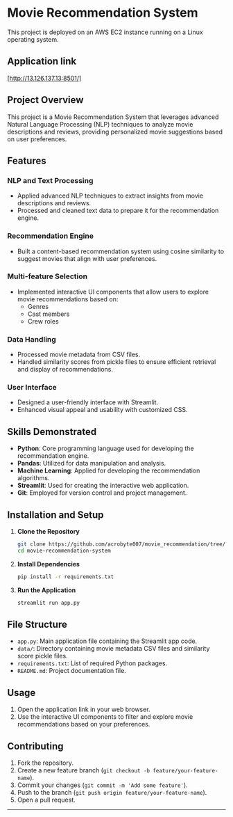 

# Movie Recommendation System

This project is deployed on an AWS EC2 instance running on a Linux operating system.

## Application link
[http://13.126.137.13:8501/]

## Project Overview
This project is a Movie Recommendation System that leverages advanced Natural Language Processing (NLP) techniques to analyze movie descriptions and reviews, providing personalized movie suggestions based on user preferences.

## Features

### NLP and Text Processing
- Applied advanced NLP techniques to extract insights from movie descriptions and reviews.
- Processed and cleaned text data to prepare it for the recommendation engine.

### Recommendation Engine
- Built a content-based recommendation system using cosine similarity to suggest movies that align with user preferences.

### Multi-feature Selection
- Implemented interactive UI components that allow users to explore movie recommendations based on:
  - Genres
  - Cast members
  - Crew roles

### Data Handling
- Processed movie metadata from CSV files.
- Handled similarity scores from pickle files to ensure efficient retrieval and display of recommendations.

### User Interface
- Designed a user-friendly interface with Streamlit.
- Enhanced visual appeal and usability with customized CSS.

## Skills Demonstrated
- **Python**: Core programming language used for developing the recommendation engine.
- **Pandas**: Utilized for data manipulation and analysis.
- **Machine Learning**: Applied for developing the recommendation algorithms.
- **Streamlit**: Used for creating the interactive web application.
- **Git**: Employed for version control and project management.

## Installation and Setup

1. **Clone the Repository**
   ```bash
   git clone https://github.com/acrobyte007/movie_recommendation/tree/main
   cd movie-recommendation-system
   ```

2. **Install Dependencies**
   ```bash
   pip install -r requirements.txt
   ```

3. **Run the Application**
   ```bash
   streamlit run app.py
   ```

## File Structure

- `app.py`: Main application file containing the Streamlit app code.
- `data/`: Directory containing movie metadata CSV files and similarity score pickle files.
- `requirements.txt`: List of required Python packages.
- `README.md`: Project documentation file.

## Usage

1. Open the application link in your web browser.
2. Use the interactive UI components to filter and explore movie recommendations based on your preferences.

## Contributing

1. Fork the repository.
2. Create a new feature branch (`git checkout -b feature/your-feature-name`).
3. Commit your changes (`git commit -m 'Add some feature'`).
4. Push to the branch (`git push origin feature/your-feature-name`).
5. Open a pull request.


---

